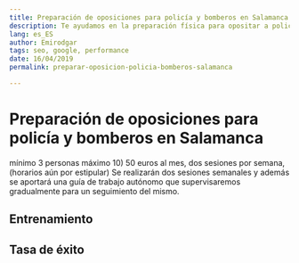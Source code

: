```yaml
---
title: Preparación de oposiciones para policía y bomberos en Salamanca
description: Te ayudamos en la preparación física para opositar a policía y bomberos en Salamanca
lang: es_ES
author: Emirodgar
tags: seo, google, performance
date: 16/04/2019
permalink: preparar-oposicion-policia-bomberos-salamanca

---
```


# Preparación de oposiciones para policía y bomberos en Salamanca

mínimo 3 personas máximo 10) 50 euros al mes, dos sesiones por semana, (horarios aún por estipular)
Se realizarán dos sesiones semanales y además se aportará una guía de trabajo autónomo que supervisaremos gradualmente para un seguimiento del mismo.

## Entrenamiento

## Tasa de éxito

